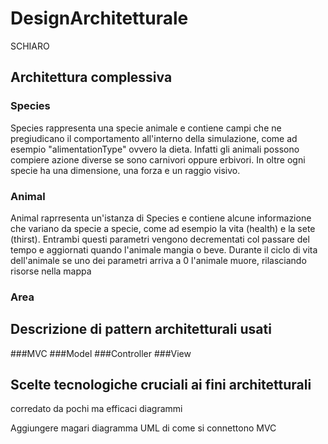 # DesignArchitetturale
SCHIARO
## Architettura complessiva
### Species
Species rappresenta una specie animale e contiene campi che ne pregiudicano il comportamento all'interno della simulazione, come ad esempio "alimentationType" ovvero la dieta. Infatti gli animali possono compiere azione diverse se sono carnivori oppure erbivori. In oltre ogni specie ha una dimensione, una forza e un raggio visivo.

### Animal
Animal raprresenta un'istanza di Species e contiene alcune informazione che variano da specie a specie, come ad esempio la vita (health) e la sete (thirst). Entrambi questi parametri vengono decrementati col passare del tempo e aggiornati quando l'animale mangia o beve. Durante il ciclo di vita dell'animale se uno dei parametri arriva a 0 l'animale muore, rilasciando risorse nella mappa

### Area

## Descrizione di pattern architetturali usati
###MVC
###Model
###Controller
###View

## Scelte tecnologiche cruciali ai fini architetturali
corredato da pochi ma efficaci diagrammi

Aggiungere magari diagramma UML di come si connettono MVC
